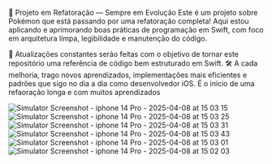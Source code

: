 
🚧 Projeto em Refatoração — Sempre em Evolução
Este é um projeto sobre Pokémon que está passando por uma refatoração completa!
Aqui estou aplicando e aprimorando boas práticas de programação em Swift, com foco em arquitetura limpa, legibilidade e manutenção do código.

🔄 Atualizações constantes serão feitas com o objetivo de tornar este repositório uma referência de código bem estruturado em Swift.
🛠️ A cada melhoria, trago novos aprendizados, implementações mais eficientes e padrões que sigo no dia a dia como desenvolvedor iOS.
É o inicio de uma refaoração longa e com muitos aprendizados 


![Simulator Screenshot - iphone 14 Pro - 2025-04-08 at 15 03 15](https://github.com/user-attachments/assets/1492d592-d70f-4a71-ad0a-87f6484ba188)
![Simulator Screenshot - iphone 14 Pro - 2025-04-08 at 15 03 25](https://github.com/user-attachments/assets/2bc5fc00-605e-4de5-a1c8-141f8635d290)
![Simulator Screenshot - iphone 14 Pro - 2025-04-08 at 15 03 31](https://github.com/user-attachments/assets/1f642d6f-4e0b-4a32-a328-bc38d5805276)
![Simulator Screenshot - iphone 14 Pro - 2025-04-08 at 15 03 43](https://github.com/user-attachments/assets/bd1d40cf-4faf-4d64-95f3-82aee693d859)
![Simulator Screenshot - iphone 14 Pro - 2025-04-08 at 15 03 01](https://github.com/user-attachments/assets/ee54c4d8-8457-4c39-b354-7c1842d53f27)
![Simulator Screenshot - iphone 14 Pro - 2025-04-08 at 15 02 03](https://github.com/user-attachments/assets/b172e237-5381-45cc-8ae2-e6308a29b64e)
